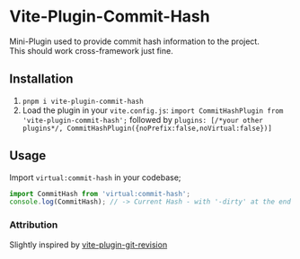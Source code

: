 # Vite-Plugin-Commit-Hash

Mini-Plugin used to provide commit hash information to the project.<br/>
This should work cross-framework just fine.

## Installation

1. `pnpm i vite-plugin-commit-hash`
2. Load the plugin in your `vite.config.js`: `import CommitHashPlugin from 'vite-plugin-commit-hash';` followed by `plugins: [/*your other plugins*/, CommitHashPlugin({noPrefix:false,noVirtual:false})]`

## Usage
Import `virtual:commit-hash` in your codebase;
```js
import CommitHash from 'virtual:commit-hash';
console.log(CommitHash); // -> Current Hash - with '-dirty' at the end if there's uncommitted work.
```

### Attribution
Slightly inspired by [vite-plugin-git-revision](https://github.com/qduld/vite-plugin-git-revision)
